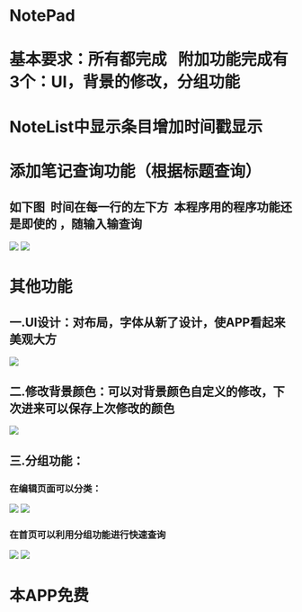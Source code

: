 # NotePad
# 基本要求：所有都完成    附加功能完成有3个：UI，背景的修改，分组功能
#  NoteList中显示条目增加时间戳显示
#  添加笔记查询功能（根据标题查询）
## 如下图  时间在每一行的左下方  本程序用的程序功能还是即使的 ，随输入输查询
![](https://github.com/OnlyLP/NotePad1/blob/master/image/1.jpg)
![](https://github.com/OnlyLP/NotePad1/blob/master/image/2.jpg)

# 其他功能
## 一.UI设计：对布局，字体从新了设计，使APP看起来美观大方
![](https://github.com/OnlyLP/NotePad1/blob/master/image/1.jpg)

## 二.修改背景颜色：可以对背景颜色自定义的修改，下次进来可以保存上次修改的颜色
![](https://github.com/OnlyLP/NotePad1/blob/master/image/3.jpg)

## 三.分组功能：

###  在编辑页面可以分类：

![](https://github.com/OnlyLP/NotePad1/blob/master/image/6.jpg)
![](https://github.com/OnlyLP/NotePad1/blob/master/image/7.jpg)

### 在首页可以利用分组功能进行快速查询

![](https://github.com/OnlyLP/NotePad1/blob/master/image/4.jpg)
![](https://github.com/OnlyLP/NotePad1/blob/master/image/5.jpg)

# 本APP免费


